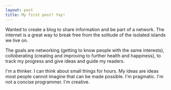 ```yaml
---
layout: post
title: My first post! Yay!
---
```


Wanted to create a blog to share information and be part of a network. The internet is a great way to break free from the solitude of the isolated islands we live on.

The goals are networking (getting to know people with the same interests), colloberating (creating and improving to further health and happiness), to track my progress and give ideas and guide my readers.

I'm a thinker. I can think about small things for hours. My ideas are ideas most people cannot imagine that can be made possible. I'm pragmatic. I'm not a concise programmer. I'm creative.
